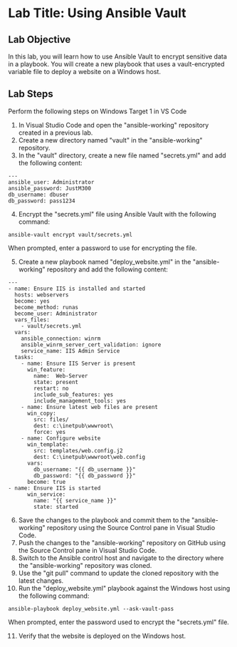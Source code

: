 # Lab Title: Using Ansible Vault

## Lab Objective

In this lab, you will learn how to use Ansible Vault to encrypt sensitive data in a playbook. You will create a new playbook that uses a vault-encrypted variable file to deploy a website on a Windows host.

## Lab Steps
Perform the following steps on Windows Target 1 in VS Code

1. In Visual Studio Code and open the "ansible-working" repository created in a previous lab.
2. Create a new directory named "vault" in the "ansible-working" repository.
3. In the "vault" directory, create a new file named "secrets.yml" and add the following content:

```
---
ansible_user: Administrator
ansible_password: JustM300
db_username: dbuser
db_password: pass1234
```

4. Encrypt the "secrets.yml" file using Ansible Vault with the following command:

```
ansible-vault encrypt vault/secrets.yml
```

When prompted, enter a password to use for encrypting the file.

5. Create a new playbook named "deploy_website.yml" in the "ansible-working" repository and add the following content:

```
---
- name: Ensure IIS is installed and started 
  hosts: webservers
  become: yes 
  become_method: runas
  become_user: Administrator
  vars_files:
    - vault/secrets.yml
  vars:
    ansible_connection: winrm
    ansible_winrm_server_cert_validation: ignore
    service_name: IIS Admin Service   
  tasks:
    - name: Ensure IIS Server is present 
      win_feature:
        name:  Web-Server
        state: present
        restart: no
        include_sub_features: yes
        include_management_tools: yes  
    - name: Ensure latest web files are present
      win_copy:
        src: files/
        dest: c:\inetpub\wwwroot\
        force: yes
    - name: Configure website
      win_template:
        src: templates/web.config.j2
        dest: C:\inetpub\wwwroot\web.config
      vars:
        db_username: "{{ db_username }}"
        db_password: "{{ db_password }}"
      become: true
- name: Ensure IIS is started
      win_service:
        name: "{{ service_name }}"
        state: started
```

6. Save the changes to the playbook and commit them to the "ansible-working" repository using the Source Control pane in Visual Studio Code.
7. Push the changes to the "ansible-working" repository on GitHub using the Source Control pane in Visual Studio Code.
8. Switch to the Ansible control host and navigate to the directory where the "ansible-working" repository was cloned.
9. Use the "git pull" command to update the cloned repository with the latest changes.
10. Run the "deploy_website.yml" playbook against the Windows host using the following command:

```
ansible-playbook deploy_website.yml --ask-vault-pass
```

When prompted, enter the password used to encrypt the "secrets.yml" file.

11. Verify that the website is deployed on the Windows host.
